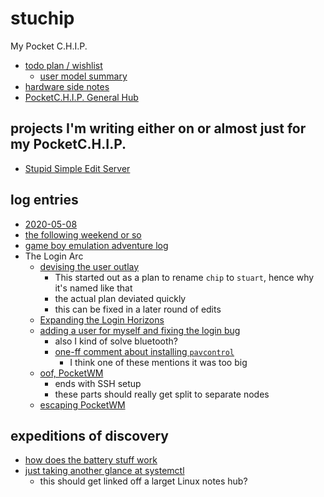 # stuchip

My Pocket C.H.I.P.

- [todo plan / wishlist](db0e29c2-ed4c-49a4-ac12-b9878e4e5dca.md)
  - [user model summary](0c7aef75-b38e-4e5d-942f-3a830f1bef24.md)
- [hardware side notes](5ee20d45-7bbe-468b-ae14-d4d4f5253e70.md)
- [PocketC.H.I.P. General Hub](8b4324fa-1b43-4eb1-ae02-0c1caa71a955.md)

## projects I'm writing either on or almost just for my PocketC.H.I.P.

- [Stupid Simple Edit Server](0dc00576-6401-47a9-aa21-d2b0372bcffe.md)

## log entries

- [2020-05-08](f707ecdb-830f-4566-a68a-b64bd253f792.md)
- [the following weekend or so](b5a7c9df-8e4f-44f3-885e-ffc125a4d222.md)
- [game boy emulation adventure log](3e4db2cb-87cd-490f-83b8-17f28b091c1c.md)
- The Login Arc
  - [devising the user outlay](9f3c89ee-d5cd-4188-a478-a505291d4f7e.md)
    - This started out as a plan to rename `chip` to `stuart`, hence why it's named like that
    - the actual plan deviated quickly
    - this can be fixed in a later round of edits
  - [Expanding the Login Horizons](22d2cdc7-2e2f-4bb8-a290-b67f396fc190.md)
  - [adding a user for myself and fixing the login bug](93733269-7ced-4ed8-8433-222389f5d7cc.md)
    - also I kind of solve bluetooth?
    - [one-ff comment about installing `pavcontrol`](713ca460-6045-4be3-a398-d4af7b5e1223.md)
      - I think one of these mentions it was too big
  - [oof, PocketWM](39425ec4-6cb9-49e6-a670-e70ae6180136.md)
    - ends with SSH setup
    - these parts should really get split to separate nodes
  - [escaping PocketWM](746443da-85c8-4714-ac10-ebd5ce3a1c09.md)

## expeditions of discovery

- [how does the battery stuff work](3bdb6b53-42e6-4854-98a4-38d9044ce6eb.md)
- [just taking another glance at systemctl](74e314fc-02af-4916-8783-036a22f627de.md)
  - this should get linked off a larget Linux notes hub?
